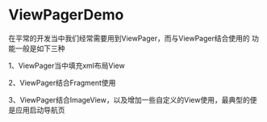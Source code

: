 # ViewPagerDemo
在平常的开发当中我们经常需要用到ViewPager，而与ViewPager结合使用的 功能一般是如下三种

1、ViewPager当中填充xml布局View

2、ViewPager结合Fragment使用

3、ViewPager结合ImageView，以及增加一些自定义的View使用，最典型的便是应用启动导航页
